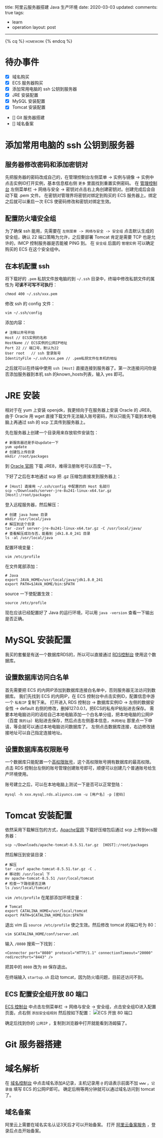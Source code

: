 title: 阿里云服务器搭建 Java 生产环境
date: 2020-03-03
updated: 
comments: true
tags:
  - learn
  - operation
layout: post
---
{% cq %}
<span style="font-variant: small-caps;">homework</span>
{% endcq %}
<!--more-->

# 待办事件
- [x] 域名购买
- [x] ECS 服务器购买
- [x] 添加常用电脑的 ssh 公钥到服务器
- [x] JRE 安装配置
- [x] MySQL 安装配置
- [x] Tomcat 安装配置
- [] Git 服务器搭建
- [] 域名备案

# 添加常用电脑的 ssh 公钥到服务器
## 服务器修改密码和添加密钥对
先把服务器的密码改成自己的，在管理控制台左侧菜单 -> 实例与镜像 -> 实例中点击实例ID打开实例，基本信息框右侧 `更多` 里面找到重置实例密码。
在  [管理控制台](https://ecs.console.aliyun.com/) 左侧菜单栏 -> 网络与安全 -> 密钥对点击右上角创建密钥对。创建完成后会自动下载 .pem 文件。
在密钥对管理界将密钥对绑定到购买的 ECS 服务器上。绑定之后就可以重启一次 ECS 使密码修改和密钥对绑定生效。

## 配置防火墙安全组
为了确保 ssh 能用，先需要在 `左侧菜单 -> 网络与安全 -> 安全组` 点击默认生成的安全组，确认 22 端口策略为允许，之后要部署 Tomcat 肯定是需要 TCP 也是允许的，IMCP 控制服务器是否能被 PING 到。
在 `安全组` 后面的 `管理实例` 可以确定购买的 ECS 在这个安全组中。

## 在本机配置 ssh
将下载好的 `.pem` 私钥文件放电脑的到 `~/.ssh` 目录中，终端中修改私钥文件的属性为 **可读不可写不可执行**：
```shell
chmod 400 ~/.ssh/xxx.pem
```

修改 ssh 的 config 文件：
```shell
vim ~/.ssh/config
```

添加内容：
```shell
# 注释以井号开始
Host // ECS实例的名称
HostName // ECS实例的公网IP地址
Port 22 // 端口号，默认为22
User root   // ssh 登录账号
IdentityFile ~/.ssh/xxx.pem // .pem私钥文件在本机的地址
```

之后就可以在终端中使用 `ssh [Host]` 直接连接到服务器了。第一次连接问问你是否添加服务器到本机 ssh 的known_hosts列表，输入 yes 即可。

# JRE 安装
相对于在 yum 上安装 openjdk，我更倾向于在服务器上安装 Oracle 的 JRE8，由于 Oracle 用 wget 直接下载文件无法输入账号密码，所以只能先下载到本地电脑上再通过 ssh 的 scp 工具传到服务器上。

先在服务器上创建一个目录用来存放软件安装包：
```shell
# 新服务器还是手动update一下
yum update
# 创建包上传目录
mkdir /root/packages
```

到 [Oracle 官网](https://www.oracle.com/java/technologies/javase-server-jre8-downloads.html) 下载 JRE8，难得注册账号可以百度一下。

下好了之后在本地通过 scp 把 .gz 压缩包直接发到服务器上：
```shell
# [Host] 直接用 ~/.ssh/config 中配置的的 Host 名就行
scp ~/Downloads/server-jre-8u241-linux-x64.tar.gz [Host]:/root/packages
```

登入远程服务器，然后解压：
```shell
# 创建 java home 目录
mkdir /usr/local/java
# 解压到这个目录
tar -zxvf server-jre-8u241-linux-x64.tar.gz -C /usr/local/java/
# 查看解压成功与否，能看到 jdk1.8.0_241 目录
ls -al /usr/local/java
```

配置环境变量：
```shell
vim /etc/profile
```

在文件尾部添加：
```shell
# Java
export JAVA_HOME=/usr/local/java/jdk1.8.0_241
export PATH=$JAVA_HOME/bin:$PATH
```

source 一下使配置生效：
```shell
source /etc/profile
```

现在应该已经配置好了 Java 的运行环境，可以用 `java -version` 查看一下输出是否正确。


# MySQL 安装配置
我买的套餐是有送一个数据库RDS的，所以可以直接通过 [RDS控制台](https://rdsnext.console.aliyun.com/) 使用这个数据库。
## 设置数据库访问白名单
首先需要把 ECS 的内网IP添加到数据库连接白名单中，否则服务器无法访问到数据库。
我们先找到 ECS 的内网IP，在 ECS 控制台中点击实例ID，配置信息中游一个 `私有IP` 复制下来。
打开进入 RDS 控制台 -> 数据库实例ID -> 左侧的数据安全性 -> default 右侧的修改，删掉127.0.0.1，把ECS的私有IP粘贴进去保存。
需要本地电脑访问的话给自己本地电脑添加一个白名单分组，把本地电脑的公网IP（百度 `我的ip`）粘贴进去保存，然后点击左侧基本信息，`外网地址` 那里点一下申请，等会就可以通过本地电脑访问数据库了。
左侧点击数据库连接，右边修改链接地址可以自己指定连接地址。
## 设置数据库高权限账号
一个数据库只能配置一个[高权限账号](https://help.aliyun.com/document_detail/87038.html?spm=5176.13597150.202.2.223a1450mCWcOq)，这个高权限账号拥有数据库的最高权限。
点击 RDS 控制台左侧的账号管理创建账号即可，顺便可以创建几个普通账号给生产环境使用。

账号建立之后，可以在本地电脑上测试一下是否可以正常登陆：
```shell
mysql -h xxx.mysql.rds.aliyuncs.com -u [用户名] -p [密码]
```

# Tomcat 安装配置
依然采用下载解压包的方式，[Apache官网](https://tomcat.apache.org/download-80.cgi) 下载好压缩包后通过 scp 上传到ecs服务器：
```shell
scp ~/Downloads/apache-tomcat-8.5.51.tar.gz  [HOST]:/root/packages
```

然后解压到安装目录：
```shell
# 解压
tar -zxvf apache-tomcat-8.5.51.tar.gz -C .
# 移动到 /usr/local 下
mv apache-tomcat-8.5.51 /usr/local/tomcat
# 检查一下路径是否正确
ls /usr/local/tomcat/
```

`vim /etc/profile` 在尾部添加环境变量：
```shell
# Tomcat
export CATALINA_HOME=/usr/local/tomcat
export PATH=$CATALINA_HOME/bin:$PATH
```

退出 vim 后 `source /etc/profile` 使之生效。然后修改 tomcat 的端口号为 80：
```shell
vim $CATALINA_HOME/conf/server.xml
```

输入 `/8080` 搜索一下找到：
```shell
<Connector port="8080" protocol="HTTP/1.1" connectionTimeout="20000" redirectPort="8443" />
```
把其中的 `8080` 改为 `80` 保存退出。

在终端输入 `startup.sh` 启动 tomcat，因为防火墙问题，目前还访问不到。

## ECS 配置安全组开放 80 端口
[ECS 控制台](https://ecs.console.aliyun.com/) 中点击左侧菜单栏 -> 网络与安全 -> 安全组，点击安全组ID进入配置页面，点右侧 `添加安全组规则` 然后按如下配置：
![ECS 开放 80 端口](https://i.loli.net/2020/03/05/I4lA8FMPNWtbfod.png)

确定后找到你的 `公网IP` ，复制到浏览器中打开就能看到汤姆猫了。

# Git 服务器搭建

# 域名解析
在 [域名控制台](https://dns.console.aliyun.com/) 中点击域名添加A记录，主机记录用 `@` 的话表示前面不加 `www` ，`记录值` 填写 ECS 的公网IP即可。
确定后稍等两分钟就可以通过域名访问到 tomcat 了。
## 域名备案
阿里云上需要在域名实名认证3天后才可以开始备案。
打开 [阿里云备案服务](https://beian.aliyun.com/) ，登录后点击开始备案。